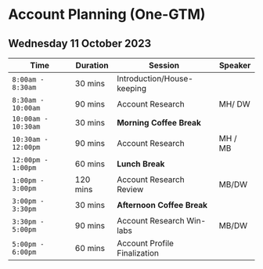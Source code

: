# Account Planning (One-GTM)

## Wednesday 11 October 2023


| Time | Duration | Session | Speaker |
|-------------------------|------|----------|----------------|
|`8:00am - 8:30am` | 30 mins  | Introduction/House-keeping |
|`8:30am - 10:00am` | 90 mins  | Account Research | MH/ DW |
|`10:00am - 10:30am` | 30 mins  | **Morning Coffee Break** |
|`10:30am - 12:00pm `| 90 mins  | Account Research | MH / MB |
|`12:00pm - 1:00pm` | 60 mins | **Lunch Break** |
|`1:00pm - 3:00pm`| 120 mins | Account Research Review | MB/DW |
|`3:00pm - 3:30pm` | 30 mins | **Afternoon Coffee Break** |
|`3:30pm - 5:00pm`| 90 mins | Account Research Win-labs | MB/DW |
|`5:00pm - 6:00pm` | 60 mins  | Account Profile Finalization |


